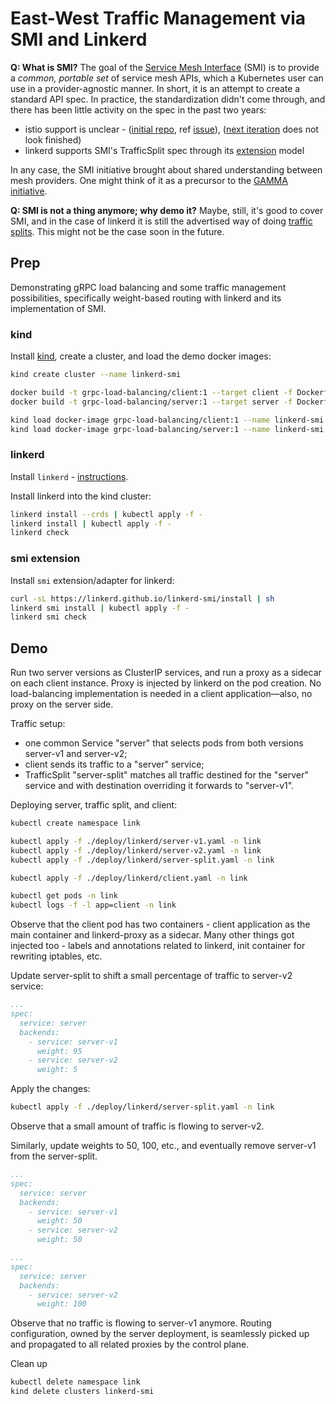 # East-West Traffic Management via SMI and Linkerd

**Q: What is SMI?** The goal of the [Service Mesh Interface](https://smi-spec.io/) (SMI) is to provide a _common,
portable set_ of service mesh APIs, which a Kubernetes user can use in a provider-agnostic manner. In short, it is an
attempt to create a standard API spec. In practice, the standardization didn't come through, and there has been little
activity on the spec in the past two years:

* istio support is unclear - ([initial repo](https://github.com/servicemeshinterface/smi-adapter-istio),
  ref [issue](https://github.com/servicemeshinterface/smi-adapter-istio/issues/96)),
  ([next iteration](https://github.com/servicemeshinterface/istio-smi-controller) does not look finished)
* linkerd supports SMI's TrafficSplit spec through its [extension](https://linkerd.io/2.12/tasks/linkerd-smi/) model

In any case, the SMI initiative brought about shared understanding between mesh providers. One might think
of it as a precursor to the [GAMMA initiative](https://gateway-api.sigs.k8s.io/contributing/gamma/).

**Q: SMI is not a thing anymore; why demo it?** Maybe, still, it's good to cover SMI, and in the case of linkerd it
is still the advertised way of doing [traffic splits](https://linkerd.io/2.12/features/traffic-split/). This might not
be the case soon in the future.

## Prep

Demonstrating gRPC load balancing and some traffic management possibilities, specifically weight-based routing with
linkerd and its implementation of SMI.

### kind

Install [kind](https://kind.sigs.k8s.io/docs/user/quick-start/#installation), create a cluster, and load the demo docker
images:

```sh
kind create cluster --name linkerd-smi

docker build -t grpc-load-balancing/client:1 --target client -f Dockerfile .
docker build -t grpc-load-balancing/server:1 --target server -f Dockerfile .

kind load docker-image grpc-load-balancing/client:1 --name linkerd-smi
kind load docker-image grpc-load-balancing/server:1 --name linkerd-smi
```

### linkerd

Install `linkerd` - [instructions](https://linkerd.io/2.12/getting-started/#step-1-install-the-cli).

Install linkerd into the kind cluster:

```sh
linkerd install --crds | kubectl apply -f -
linkerd install | kubectl apply -f -
linkerd check
```

### smi extension

Install `smi` extension/adapter for linkerd:

```sh
curl -sL https://linkerd.github.io/linkerd-smi/install | sh
linkerd smi install | kubectl apply -f -
linkerd smi check
```

## Demo

Run two server versions as ClusterIP services, and run a proxy as a sidecar on each client instance.
Proxy is injected by linkerd on the pod creation. No load-balancing implementation is needed in a client
application—also, no proxy on the server side.

Traffic setup:

* one common Service "server" that selects pods from both versions server-v1 and server-v2;
* client sends its traffic to a "server" service;
* TrafficSplit "server-split" matches all traffic destined for the "server" service and with destination
  overriding it forwards to "server-v1".

Deploying server, traffic split, and client:

```sh
kubectl create namespace link

kubectl apply -f ./deploy/linkerd/server-v1.yaml -n link
kubectl apply -f ./deploy/linkerd/server-v2.yaml -n link
kubectl apply -f ./deploy/linkerd/server-split.yaml -n link

kubectl apply -f ./deploy/linkerd/client.yaml -n link

kubectl get pods -n link
kubectl logs -f -l app=client -n link
```

Observe that the client pod has two containers - client application as the main container and linkerd-proxy as a
sidecar. Many other things got injected too - labels and annotations related to linkerd, init container
for rewriting iptables, etc.

Update server-split to shift a small percentage of traffic to server-v2 service:

```yaml
...
spec:
  service: server
  backends:
    - service: server-v1
      weight: 95
    - service: server-v2
      weight: 5
```

Apply the changes:

```sh
kubectl apply -f ./deploy/linkerd/server-split.yaml -n link
```

Observe that a small amount of traffic is flowing to server-v2.

Similarly, update weights to 50, 100, etc., and eventually remove server-v1 from the server-split.

```yaml
...
spec:
  service: server
  backends:
    - service: server-v1
      weight: 50
    - service: server-v2
      weight: 50
```

```yaml
...
spec:
  service: server
  backends:
    - service: server-v2
      weight: 100
```

Observe that no traffic is flowing to server-v1 anymore.
Routing configuration, owned by the server deployment, is seamlessly picked up and propagated to all related proxies by
the control plane.

Clean up

```sh
kubectl delete namespace link
kind delete clusters linkerd-smi
```
